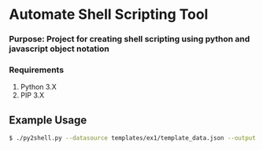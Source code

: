 # Automate Shell Scripting Tool
### Purpose: Project for creating shell scripting using python and javascript object notation

### Requirements
1. Python 3.X
2. PIP 3.X

## Example Usage
``` sh
$ ./py2shell.py --datasource templates/ex1/template_data.json --output template2.sh
```

